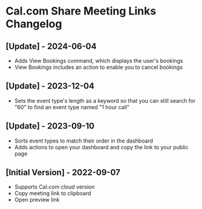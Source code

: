 # Cal.com Share Meeting Links Changelog

## [Update] - 2024-06-04

- Adds View Bookings command, which displays the user's bookings
- View Bookings includes an action to enable you to cancel bookings

## [Update] - 2023-12-04

- Sets the event type's length as a keyword so that you can still search for "60" to find an event type named "1 hour call"

## [Update] - 2023-09-10

- Sorts event types to match their order in the dashboard
- Adds actions to open your dashboard and copy the link to your public page

## [Initial Version] - 2022-09-07

- Supports Cal.com cloud version
- Copy meeting link to clipboard
- Open preview link
